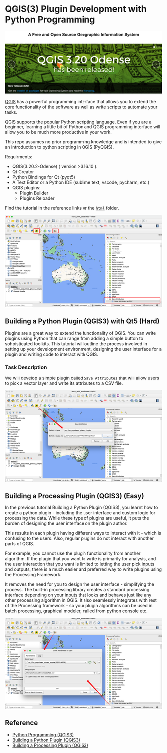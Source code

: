 # QGIS(3) Plugin Development with Python Programming

![feature_image](./images/QGIS_feature_image.png)

[QGIS](https://www.qgis.org/en/site/#) has a powerful programming interface that allows you to extend the core functionality of the software as well as write scripts to automate your tasks.

QGIS supports the popular Python scripting language. Even if you are a beginner, learning a little bit of Python and QGIS programming interface will allow you to be much more productive in your work.

This repo assumes no prior programming knowledge and is intended to give an introduction to python scripting in QGIS (PyQGIS).

Requirments:
- QGIS(3.20.2-Odense) ( version >3.16.10 ).
- Qt Creator
- Python Bindings for Qt (pyqt5)
- A Text Editor or a Python IDE (sublime text, vscode, pycharm, etc.)
- QGIS plugins: 
    - Plugin Builder
    - Plugins Reloader 

Find the tutorial in the reference links or the [`html`](./html/) folder. 

![demo](./images/QGIS_plugins_demo.png)

## Building a Python Plugin (QGIS3) with Qt5 (Hard)
Plugins are a great way to extend the functionality of QGIS. You can write plugins using Python that can range from adding a simple button to sohpisticated toolkits. This tutorial will outline the process involved in setting up your development environment, designing the user interface for a plugin and writing code to interact with QGIS.

### Task Description

We will develop a simple plugin called `Save Attributes` that will allow users to pick a vector layer and write its attributes to a CSV file.

![demo_qt](./images/QGIS_plugins_demo_qt.png)

## Building a Processing Plugin (QGIS3) (Easy)
In the previous tutorial Building a Python Plugin (QGIS3), you learnt how to create a python plugin - including the user interface and custom logic for processing the data. While these type of plugins are useful, it puts the burden of designing the user interface on the plugin author. 

This results in each plugin having different ways to interact with it - which is confusing to the users. Also, regular plugins do not interact with another parts of QGIS. 

For example, you cannot use the plugin functionality from another algorithm. If the plugin that you want to write is primarily for analysis, and the user interaction that you want is limited to letting the user pick inputs and outputs, there is a much easier and preferred way to write plugins using the Processing Framework. 

It removes the need for you to design the user interface - simplifying the process. The built-in processing library creates a standard processing interface depending on your inputs that looks and behaves just like any other processing algorithm in QGIS. It also seamlessly integrates with rest of the Processing framework - so your plugin algorithms can be used in batch processing, graphical modeler, called from python console etc.

![demo_processing](images/QGIS_plugins_demo_processing.png)




## Reference
- [Python Programming (QGIS3)](https://www.qgistutorials.com/en/docs/3/getting_started_with_pyqgis.html)
- [Building a Python Plugin (QGIS3)](https://www.qgistutorials.com/en/docs/3/building_a_python_plugin.html)
- [Building a Processing Plugin (QGIS3)](https://www.qgistutorials.com/en/docs/3/processing_python_plugin.html)